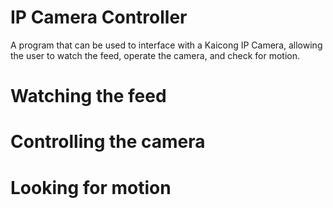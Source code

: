 # IP Camera Controller
A program that can be used to interface with a Kaicong IP Camera, allowing the user to watch the feed, operate the camera, and check for motion.

# Watching the feed


# Controlling the camera


# Looking for motion
